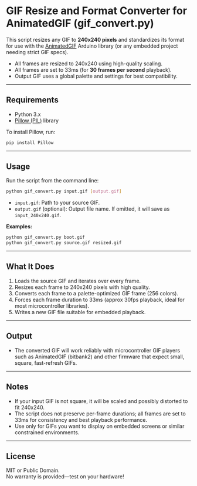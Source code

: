# GIF Resize and Format Converter for AnimatedGIF (gif_convert.py)

This script resizes any GIF to **240x240 pixels** and standardizes its format for use with the [AnimatedGIF](https://github.com/bitbank2/AnimatedGIF) Arduino library (or any embedded project needing strict GIF specs).

- All frames are resized to 240x240 using high-quality scaling.
- All frames are set to 33ms (for **30 frames per second** playback).
- Output GIF uses a global palette and settings for best compatibility.

---

## Requirements

- Python 3.x
- [Pillow (PIL)](https://python-pillow.org) library

To install Pillow, run:

```bash
pip install Pillow
```

---

## Usage

Run the script from the command line:

```bash
python gif_convert.py input.gif [output.gif]
```

- `input.gif`: Path to your source GIF.
- `output.gif` (optional): Output file name. If omitted, it will save as `input_240x240.gif`.

**Examples:**

```bash
python gif_convert.py boot.gif
python gif_convert.py source.gif resized.gif
```

---

## What It Does

1. Loads the source GIF and iterates over every frame.
2. Resizes each frame to 240x240 pixels with high quality.
3. Converts each frame to a palette-optimized GIF frame (256 colors).
4. Forces each frame duration to 33ms (approx 30fps playback, ideal for most microcontroller libraries).
5. Writes a new GIF file suitable for embedded playback.

---

## Output

- The converted GIF will work reliably with microcontroller GIF players such as AnimatedGIF (bitbank2) and other firmware that expect small, square, fast-refresh GIFs.

---

## Notes

- If your input GIF is not square, it will be scaled and possibly distorted to fit 240x240.
- The script does not preserve per-frame durations; all frames are set to 33ms for consistency and best playback performance.
- Use only for GIFs you want to display on embedded screens or similar constrained environments.

---

## License

MIT or Public Domain.  
No warranty is provided—test on your hardware!
